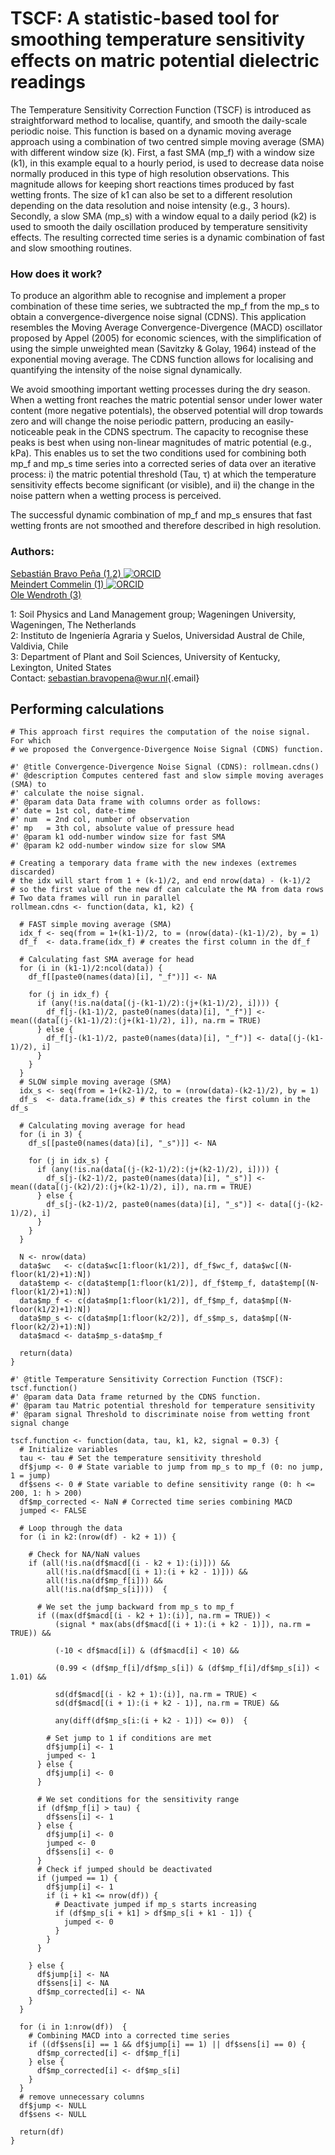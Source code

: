 # TSCF: A statistic-based tool for smoothing temperature sensitivity effects on matric potential dielectric readings

The Temperature Sensitivity Correction Function (TSCF) is introduced as straightforward method to localise, quantify, and smooth the daily-scale periodic noise. This function is based on a dynamic moving average approach using a combination of two centred simple moving average (SMA) with different window size (k). First, a fast SMA (mp_f) with a window size (k1), in this example equal to a hourly period, is used to decrease data noise normally produced in this type of high resolution observations. This magnitude allows for keeping short reactions times produced by fast wetting fronts. The size of k1 can also be set to a different resolution depending on the data resolution and noise intensity (e.g., 3 hours). Secondly, a slow SMA (mp_s) with a window equal to a daily period (k2) is used to smooth the daily oscillation produced by temperature sensitivity effects. The resulting corrected time series is a dynamic combination of fast and slow smoothing routines.

### How does it work?

To produce an algorithm able to recognise and implement a proper combination of these time series, we subtracted the mp_f from the mp_s to obtain a convergence-divergence noise signal (CDNS). This application resembles the Moving Average Convergence-Divergence (MACD) oscillator proposed by Appel (2005) for economic sciences, with the simplification of using the simple unweighted mean (Savitzky & Golay, 1964) instead of the exponential moving average. The CDNS function allows for localising and quantifying the intensity of the noise signal dynamically.

We avoid smoothing important wetting processes during the dry season. When a wetting front reaches the matric potential sensor under lower water content (more negative potentials), the observed potential will drop towards zero and will change the noise periodic pattern, producing an easily-noticeable peak in the CDNS spectrum. The capacity to recognise these peaks is best when using non-linear magnitudes of matric potential (e.g., kPa). This enables us to set the two conditions used for combining both mp_f and mp_s time series into a corrected series of data over an iterative process: i) the matric potential threshold (Tau, τ) at which the temperature sensitivity effects become significant (or visible), and ii) the change in the noise pattern when a wetting process is perceived.

The successful dynamic combination of mp_f and mp_s ensures that fast wetting fronts are not smoothed and therefore described in high resolution.

### Authors:

[Sebastián Bravo Peña (1,2) ![ORCID](https://orcid.org/sites/default/files/images/orcid_16x16.png)](https://orcid.org/0009-0005-3970-6187)\
[Meindert Commelin (1) ![ORCID](https://orcid.org/sites/default/files/images/orcid_16x16.png)](https://orcid.org/0000-0001-7460-1915)\
[Ole Wendroth (3)](https://scholar.google.com/citations?user=cf-NkNEAAAAJ&hl=en)

1: Soil Physics and Land Management group; Wageningen University, Wageningen, The Netherlands\
2: Instituto de Ingeniería Agraria y Suelos, Universidad Austral de Chile, Valdivia, Chile\
3: Department of Plant and Soil Sciences, University of Kentucky, Lexington, United States\
Contact: [sebastian.bravopena\@wur.nl](mailto:sebastian.bravopena@wur.nl){.email}

## Performing calculations

```{r, include = TRUE, echo = TRUE, eval = FALSE}
# This approach first requires the computation of the noise signal. For which 
# we proposed the Convergence-Divergence Noise Signal (CDNS) function. 

#' @title Convergence-Divergence Noise Signal (CDNS): rollmean.cdns() 
#' @description Computes centered fast and slow simple moving averages (SMA) to 
#' calculate the noise signal. 
#' @param data Data frame with columns order as follows:
#' date = 1st col, date-time
#' num  = 2nd col, number of observation 
#' mp   = 3th col, absolute value of pressure head
#' @param k1 odd-number window size for fast SMA
#' @param k2 odd-number window size for slow SMA

# Creating a temporary data frame with the new indexes (extremes discarded)
# the idx will start from 1 + (k-1)/2, and end nrow(data) - (k-1)/2
# so the first value of the new df can calculate the MA from data rows  
# Two data frames will run in parallel
rollmean.cdns <- function(data, k1, k2) {
  
  # FAST simple moving average (SMA)
  idx_f <- seq(from = 1+(k1-1)/2, to = (nrow(data)-(k1-1)/2), by = 1)
  df_f  <- data.frame(idx_f) # creates the first column in the df_f
  
  # Calculating fast SMA average for head
  for (i in (k1-1)/2:ncol(data)) {
    df_f[[paste0(names(data)[i], "_f")]] <- NA
    
    for (j in idx_f) {
      if (any(!is.na(data[(j-(k1-1)/2):(j+(k1-1)/2), i]))) {
        df_f[j-(k1-1)/2, paste0(names(data)[i], "_f")] <- mean((data[(j-(k1-1)/2):(j+(k1-1)/2), i]), na.rm = TRUE)
      } else {
        df_f[j-(k1-1)/2, paste0(names(data)[i], "_f")] <- data[(j-(k1-1)/2), i]
      }
    }
  }
  # SLOW simple moving average (SMA)
  idx_s <- seq(from = 1+(k2-1)/2, to = (nrow(data)-(k2-1)/2), by = 1)
  df_s  <- data.frame(idx_s) # this creates the first column in the df_s
  
  # Calculating moving average for head
  for (i in 3) {
    df_s[[paste0(names(data)[i], "_s")]] <- NA
    
    for (j in idx_s) {
      if (any(!is.na(data[(j-(k2-1)/2):(j+(k2-1)/2), i]))) {
        df_s[j-(k2-1)/2, paste0(names(data)[i], "_s")] <- mean((data[(j-(k2)/2):(j+(k2-1)/2), i]), na.rm = TRUE)
      } else {
        df_s[j-(k2-1)/2, paste0(names(data)[i], "_s")] <- data[(j-(k2-1)/2), i]
      }
    }
  }
  
  N <- nrow(data)
  data$wc   <- c(data$wc[1:floor(k1/2)], df_f$wc_f, data$wc[(N-floor(k1/2)+1):N])
  data$temp <- c(data$temp[1:floor(k1/2)], df_f$temp_f, data$temp[(N-floor(k1/2)+1):N])
  data$mp_f <- c(data$mp[1:floor(k1/2)], df_f$mp_f, data$mp[(N-floor(k1/2)+1):N])
  data$mp_s <- c(data$mp[1:floor(k2/2)], df_s$mp_s, data$mp[(N-floor(k2/2)+1):N])
  data$macd <- data$mp_s-data$mp_f
  
  return(data)
}

#' @title Temperature Sensitivity Correction Function (TSCF): tscf.function()
#' @param data Data frame returned by the CDNS function.
#' @param tau Matric potential threshold for temperature sensitivity
#' @param signal Threshold to discriminate noise from wetting front signal change

tscf.function <- function(data, tau, k1, k2, signal = 0.3) {
  # Initialize variables
  tau <- tau # Set the temperature sensitivity threshold
  df$jump <- 0 # State variable to jump from mp_s to mp_f (0: no jump, 1 = jump)
  df$sens <- 0 # State variable to define sensitivity range (0: h <= 200, 1: h > 200)
  df$mp_corrected <- NaN # Corrected time series combining MACD
  jumped <- FALSE
  
  # Loop through the data
  for (i in k2:(nrow(df) - k2 + 1)) {
    
    # Check for NA/NaN values
    if (all(!is.na(df$macd[(i - k2 + 1):(i)])) &&
        all(!is.na(df$macd[(i + 1):(i + k2 - 1)])) &&
        all(!is.na(df$mp_f[i])) &&
        all(!is.na(df$mp_s[i])))  {
      
      # We set the jump backward from mp_s to mp_f
      if ((max(df$macd[(i - k2 + 1):(i)], na.rm = TRUE)) < 
          (signal * max(abs(df$macd[(i + 1):(i + k2 - 1)]), na.rm = TRUE)) &&
          
          (-10 < df$macd[i]) & (df$macd[i] < 10) &&
          
          (0.99 < (df$mp_f[i]/df$mp_s[i]) & (df$mp_f[i]/df$mp_s[i]) < 1.01) &&
          
          sd(df$macd[(i - k2 + 1):(i)], na.rm = TRUE) < 
          sd(df$macd[(i + 1):(i + k2 - 1)], na.rm = TRUE) &&
          
          any(diff(df$mp_s[i:(i + k2 - 1)]) <= 0))  {
        
        # Set jump to 1 if conditions are met
        df$jump[i] <- 1
        jumped <- 1
      } else {
        df$jump[i] <- 0 
      }  
      
      # We set conditions for the sensitivity range
      if (df$mp_f[i] > tau) {
        df$sens[i] <- 1 
      } else {
        df$jump[i] <- 0
        jumped <- 0
        df$sens[i] <- 0 
      }
      # Check if jumped should be deactivated
      if (jumped == 1) {
        df$jump[i] <- 1
        if (i + k1 <= nrow(df)) {
          # Deactivate jumped if mp_s starts increasing
          if (df$mp_s[i + k1] > df$mp_s[i + k1 - 1]) {
            jumped <- 0
          }
        }
      }
      
    } else {
      df$jump[i] <- NA
      df$sens[i] <- NA
      df$mp_corrected[i] <- NA
    }
  }

  for (i in 1:nrow(df))  {
    # Combining MACD into a corrected time series
    if ((df$sens[i] == 1 && df$jump[i] == 1) || df$sens[i] == 0) {
      df$mp_corrected[i] <- df$mp_f[i]
    } else {
      df$mp_corrected[i] <- df$mp_s[i]
    }
  }
  # remove unnecessary columns
  df$jump <- NULL
  df$sens <- NULL
  
  return(df)
}
```
